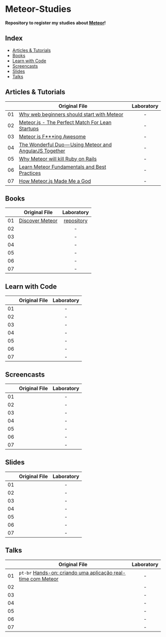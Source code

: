 # Meteor-Studies

**Repository to register my studies about [Meteor](https://www.meteor.com/)!**

## Index

* [Articles & Tutorials](#articles--tutorials)
* [Books](#books)
* [Learn with Code](#learn-with-code)
* [Screencasts](#screencasts)
* [Slides](#slides)
* [Talks](#talks)

## Articles & Tutorials

||Original File|Laboratory|
|---|---|:---:|
|01|[Why web beginners should start with Meteor](https://www.meteor.com/blog/2013/12/13/why-web-beginners-should-start-with-meteor)| - |
|02|[Meteor.js - The Perfect Match For Lean Startups](http://www.manuel-schoebel.com/blog/meteorjs-the-perfect-match-for-lean-startups)| - |
|03|[Meteor is F***ing Awesome](https://medium.com/meteor-news/a28ac7d30e2d)| - |
|04|[The Wonderful Duo — Using Meteor and AngularJS Together](https://medium.com/web-dev/4d603a4651bf)| - |
|05|[Why Meteor will kill Ruby on Rails](http://differential.io/blog/meteor-killin-rails)| - |
|06|[Learn Meteor Fundamentals and Best Practices](http://andrewscala.com/meteor/)| - |
|07|[How Meteor.js Made Me a God](http://trevorgeise.svbtle.com/meteor-resources-i-use)| - |

## Books

||Original File|Laboratory|
|---|---|:---:|
|01|[Discover Meteor](https://www.discovermeteor.com/)|[repository](https://github.com/ericdouglas/meteor-scope)|
|02|[]()| - |
|03|[]()| - |
|04|[]()| - |
|05|[]()| - |
|06|[]()| - |
|07|[]()| - |

## Learn with Code

||Original File|Laboratory|
|---|---|:---:|
|01|[]()| - |
|02|[]()| - |
|03|[]()| - |
|04|[]()| - |
|05|[]()| - |
|06|[]()| - |
|07|[]()| - |


## Screencasts

||Original File|Laboratory|
|---|---|:---:|
|01|[]()| - |
|02|[]()| - |
|03|[]()| - |
|04|[]()| - |
|05|[]()| - |
|06|[]()| - |
|07|[]()| - |

## Slides

||Original File|Laboratory|
|---|---|:---:|
|01|[]()| - |
|02|[]()| - |
|03|[]()| - |
|04|[]()| - |
|05|[]()| - |
|06|[]()| - |
|07|[]()| - |

## Talks

||Original File|Laboratory|
|---|---|:---:|
|01|`pt-br` [Hands-on: criando uma aplicação real-time com Meteor](https://www.youtube.com/watch?v=3_NoIPF_28k)| - |
|02|[]()| - |
|03|[]()| - |
|04|[]()| - |
|05|[]()| - |
|06|[]()| - |
|07|[]()| - |
